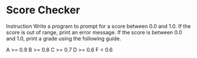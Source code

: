 # Score Checker

Instruction
Write a program to prompt for a score between 0.0 and 1.0. If the score is out of range, print an error message. If the score is between 0.0 and 1.0, print a grade using the following guide.

A >= 0.9
B >= 0.8
C >= 0.7
D >= 0.6
F <  0.6
